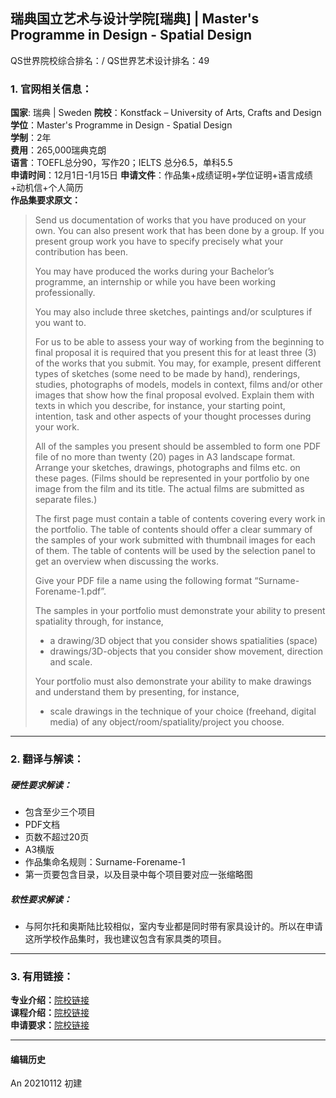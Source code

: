 ## 瑞典国立艺术与设计学院[瑞典] | Master's Programme in Design - Spatial Design

QS世界院校综合排名：/
QS世界艺术设计排名：49

### 1. 官网相关信息：

**国家**: 瑞典 | Sweden
**院校**：Konstfack – University of Arts, Crafts and Design  
**学位**：Master's Programme in Design - Spatial Design  
**学制**：2年  
**费用**：265,000瑞典克朗  
**语言**：TOEFL总分90，写作20；IELTS 总分6.5，单科5.5  
**申请时间**：12月1日-1月15日
**申请文件**：作品集+成绩证明+学位证明+语言成绩+动机信+个人简历  
**作品集要求原文：**   
> Send us documentation of works that you have produced on your own. You can also present work that has been done by a group. If you present group work you have to specify precisely what your contribution has been.
>
> You may have produced the works during your Bachelor’s programme, an internship or while you have been working professionally.
>
> You may also include three sketches, paintings and/or sculptures if you want to.
>
> For us to be able to assess your way of working from the beginning to final proposal it is required that you present this for at least three (3) of the works that you submit. You may, for example, present different types of sketches (some need to be made by hand), renderings, studies, photographs of models, models in context, films and/or other images that show how the final proposal evolved. Explain them with texts in which you describe, for instance, your starting point, intention, task and other aspects of your thought processes during your work.
>
> All of the samples you present should be assembled to form one PDF file of no more than twenty (20) pages in A3 landscape format. Arrange your sketches, drawings, photographs and films etc. on these pages. (Films should be represented in your portfolio by one image from the film and its title. The actual films are submitted as separate files.)
>
> The first page must contain a table of contents covering every work in the portfolio. The table of contents should offer a clear summary of the samples of your work submitted with thumbnail images for each of them. The table of contents will be used by the selection panel to get an overview when discussing the works.
>
> Give your PDF file a name using the following format “Surname-Forename-1.pdf”.
>
> The samples in your portfolio must demonstrate your ability to present spatiality through, for instance,
> - a drawing/3D object that you consider shows spatialities (space)
> - drawings/3D-objects that you consider show movement, direction and scale.
>
> Your portfolio must also demonstrate your ability to make drawings and understand them by presenting, for instance,
> - scale drawings in the technique of your choice (freehand, digital media) of any object/room/spatiality/project you choose.



---


### 2. 翻译与解读：

##### 硬性要求解读：
- 包含至少三个项目
- PDF文档
- 页数不超过20页
- A3横版  
- 作品集命名规则：Surname-Forename-1
- 第一页要包含目录，以及目录中每个项目要对应一张缩略图


##### 软性要求解读：
- 与阿尔托和奥斯陆比较相似，室内专业都是同时带有家具设计的。所以在申请这所学校作品集时，我也建议包含有家具类的项目。


---


### 3. 有用链接：

**专业介绍：**[院校链接](https://www.konstfack.se/en/Education/Masters-Degree-Programmes/Design/Spatial-Design/)  
**课程介绍：**[院校链接](https://www.konstfack.se/en/Education/Masters-Degree-Programmes/Design/Spatial-Design/Course-descriptions-/)  
**申请要求：**[院校链接](https://www.konstfack.se/en/Education/Masters-Degree-Programmes/Design/Spatial-Design/)  


---


#### 编辑历史

An 20210112 初建  
